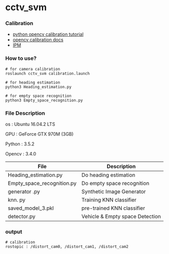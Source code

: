 # cctv_svm

### Calibration
* [python opencv calibration tutorial](https://opencv-python-tutroals.readthedocs.io/en/latest/py_tutorials/py_calib3d/py_calibration/py_calibration.html)
* [opencv calibration docs](https://docs.opencv.org/2.4/modules/imgproc/doc/geometric_transformations.html)
* [IPM](http://www.gisdeveloper.co.kr/?p=6832)


### How to use?
~~~
# for camera calibration
roslaunch cctv_svm calibration.launch

# for heading estimation
python3 Heading_estimation.py

# for empty space recognition
python3 Empty_space_recognition.py
~~~


### File Description

os : Ubuntu 16.04.2 LTS

GPU : GeForce GTX 970M (3GB)

Python : 3.5.2

Opencv : 3.4.0

|       File         |Description                                       |
|--------------------|--------------------------------------------------|
|Heading_estimation.py | Do heading estimation                                   |
|Empty_space_recognition.py | Do empty space recognition                                   |
|generator .py       |Synthetic Image Generator      |
|knn. py             |Training KNN classifier       |
|saved_model_3.pkl   |pre-trained KNN classifier                |
|detector.py         |Vehicle & Empty space Detection                           |

### output
~~~
# calibration
rostopic : /distort_cam0, /distort_cam1, /distort_cam2
~~~
